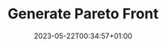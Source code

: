 ---
weight: 305
title: "Generate Pareto Front"
description: "Multi-objective Community Detection"
icon: "code"
date: "2023-05-22T00:34:57+01:00"
lastmod: "2023-05-22T00:34:57+01:00"
draft: false
---